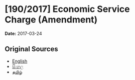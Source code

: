 # [190/2017] Economic Service Charge (Amendment)

**Date:** 2017-03-24

## Original Sources

- [English](https://documents.gov.lk/view/bills/2017/3/190-2017_E.pdf)
- [සිංහල](https://documents.gov.lk/view/bills/2017/3/190-2017_S.pdf)
- [தமிழ்](https://documents.gov.lk/view/bills/2017/3/190-2017_T.pdf)
